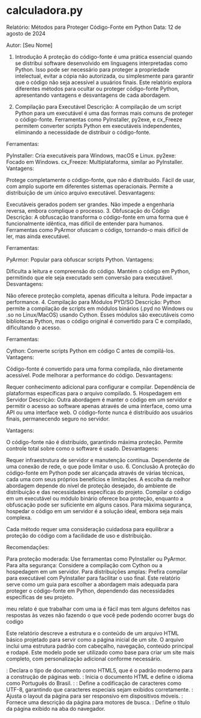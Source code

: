 # calculadora.py
Relatório: Métodos para Proteger Código-Fonte em Python
Data: 12 de agosto de 2024

Autor: [Seu Nome]

1. Introdução
A proteção do código-fonte é uma prática essencial quando se distribui software desenvolvido em linguagens interpretadas como Python. Isso pode ser necessário para proteger a propriedade intelectual, evitar a cópia não autorizada, ou simplesmente para garantir que o código não seja acessível a usuários finais. Este relatório explora diferentes métodos para ocultar ou proteger código-fonte Python, apresentando vantagens e desvantagens de cada abordagem.

2. Compilação para Executável
Descrição: A compilação de um script Python para um executável é uma das formas mais comuns de proteger o código-fonte. Ferramentas como PyInstaller, py2exe, e cx_Freeze permitem converter scripts Python em executáveis independentes, eliminando a necessidade de distribuir o código-fonte.

Ferramentas:

PyInstaller: Cria executáveis para Windows, macOS e Linux.
py2exe: Focado em Windows.
cx_Freeze: Multiplataforma, similar ao PyInstaller.
Vantagens:

Protege completamente o código-fonte, que não é distribuído.
Fácil de usar, com amplo suporte em diferentes sistemas operacionais.
Permite a distribuição de um único arquivo executável.
Desvantagens:

Executáveis gerados podem ser grandes.
Não impede a engenharia reversa, embora complique o processo.
3. Obfuscação do Código
Descrição: A obfuscação transforma o código-fonte em uma forma que é funcionalmente idêntica, mas difícil de entender para humanos. Ferramentas como PyArmor ofuscam o código, tornando-o mais difícil de ler, mas ainda executável.

Ferramentas:

PyArmor: Popular para obfuscar scripts Python.
Vantagens:

Dificulta a leitura e compreensão do código.
Mantém o código em Python, permitindo que ele seja executado sem conversão para executável.
Desvantagens:

Não oferece proteção completa, apenas dificulta a leitura.
Pode impactar a performance.
4. Compilação para Módulos PYD/SO
Descrição: Python permite a compilação de scripts em módulos binários (.pyd no Windows ou .so no Linux/MacOS) usando Cython. Esses módulos são executáveis como bibliotecas Python, mas o código original é convertido para C e compilado, dificultando o acesso.

Ferramentas:

Cython: Converte scripts Python em código C antes de compilá-los.
Vantagens:

Código-fonte é convertido para uma forma compilada, não diretamente acessível.
Pode melhorar a performance do código.
Desvantagens:

Requer conhecimento adicional para configurar e compilar.
Dependência de plataformas específicas para o arquivo compilado.
5. Hospedagem em Servidor
Descrição: Outra abordagem é manter o código em um servidor e permitir o acesso ao software apenas através de uma interface, como uma API ou uma interface web. O código-fonte nunca é distribuído aos usuários finais, permanecendo seguro no servidor.

Vantagens:

O código-fonte não é distribuído, garantindo máxima proteção.
Permite controle total sobre como o software é usado.
Desvantagens:

Requer infraestrutura de servidor e manutenção contínua.
Dependente de uma conexão de rede, o que pode limitar o uso.
6. Conclusão
A proteção do código-fonte em Python pode ser alcançada através de várias técnicas, cada uma com seus próprios benefícios e limitações. A escolha da melhor abordagem depende do nível de proteção desejado, do ambiente de distribuição e das necessidades específicas do projeto. Compilar o código em um executável ou módulo binário oferece boa proteção, enquanto a obfuscação pode ser suficiente em alguns casos. Para máxima segurança, hospedar o código em um servidor é a solução ideal, embora seja mais complexa.

Cada método requer uma consideração cuidadosa para equilibrar a proteção do código com a facilidade de uso e distribuição.

Recomendações:

Para proteção moderada: Use ferramentas como PyInstaller ou PyArmor.
Para alta segurança: Considere a compilação com Cython ou a hospedagem em um servidor.
Para distribuições amplas: Prefira compilar para executável com PyInstaller para facilitar o uso final.
Este relatório serve como um guia para escolher a abordagem mais adequada para proteger o código-fonte em Python, dependendo das necessidades específicas de seu projeto.

meu relato é que trabalhar com uma ia é fácil mas tem alguns defeitos nas respostas às vezes não fazendo o que você pede podendo ocorrer bugs do codigo

Este relatório descreve a estrutura e o conteúdo de um arquivo HTML básico projetado para servir como a página inicial de um site. O arquivo inclui uma estrutura padrão com cabeçalho, navegação, conteúdo principal e rodapé. Este modelo pode ser utilizado como base para criar um site mais completo, com personalização adicional conforme necessário.

: Declara o tipo de documento como HTML5, que é o padrão moderno para a construção de páginas web. : Inicia o documento HTML e define o idioma como Português do Brasil. : : Define a codificação de caracteres como UTF-8, garantindo que caracteres especiais sejam exibidos corretamente. : Ajusta o layout da página para ser responsivo em dispositivos móveis. : Fornece uma descrição da página para motores de busca. <title>Meu Site</title>: Define o título da página exibido na aba do navegador. <style>: Contém estilos CSS para personalizar a aparência da página. : : Inclui o título principal do site. : Contém a barra de navegação com links para diferentes seções do site. : Área principal do conteúdo da página, com uma introdução e lista de elementos adicionais que podem ser incluídos. : Rodapé da página com direitos autorais Os estilos CSS incorporados no <style> são usados para estilizar a página, incluindo: Estilização do Corpo (body): Define a fonte padrão, margens, preenchimentos e cor de fundo. Estilização do Cabeçalho (header): Define a cor de fundo, a cor do texto e o alinhamento. Estilização da Navegação (nav): Define o estilo da barra de navegação, incluindo o layout de lista e o comportamento ao passar o mouse sobre os links. Estilização do Conteúdo Principal (main): Adiciona preenchimento e cor de fundo para a área de conteúdo. Estilização do Rodapé (footer): Define a cor de fundo, a cor do texto e o alinhamento. O arquivo HTML fornecido estabelece uma estrutura básica e funcional para uma página web. Ele inclui elementos essenciais como cabeçalho, navegação, conteúdo principal e rodapé, permitindo uma personalização fácil para atender às necessidades específicas de um site. A utilização de CSS para estilização melhora a aparência da página e facilita a personalização. Este modelo serve como um ponto de partida para o desenvolvimento de sites mais complexos e pode ser expandido com mais páginas, estilos e funcionalidades conforme necessário.
